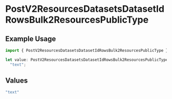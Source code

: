 # PostV2ResourcesDatasetsDatasetIdRowsBulk2ResourcesPublicType

## Example Usage

```typescript
import { PostV2ResourcesDatasetsDatasetIdRowsBulk2ResourcesPublicType } from "orq-poc-typescript/models/operations";

let value: PostV2ResourcesDatasetsDatasetIdRowsBulk2ResourcesPublicType =
  "text";
```

## Values

```typescript
"text"
```